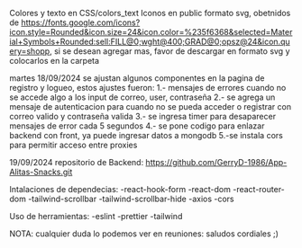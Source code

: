 Colores y texto en CSS/colors_text
Iconos en public formato svg, obetnidos de https://fonts.google.com/icons?icon.style=Rounded&icon.size=24&icon.color=%235f6368&selected=Material+Symbols+Rounded:sell:FILL@0;wght@400;GRAD@0;opsz@24&icon.query=shopp,
si se desean agregar mas, favor de descargar en formato svg y colocarlos en la carpeta

martes 18/09/2024
se ajustan algunos componentes en la pagina de registro y logueo, estos ajustes fueron:
1.- mensajes de errores cuando no se accede algo a los input de correo, user, contraseña
2.- se agrega un mensaje de autenticacion para cuando no se pueda acceder o registrar con correo valido y contraseña valida
3.- se ingresa timer para desaparecer mensajes de error cada 5 segundos
4.- se pone codigo para enlazar backend con front, ya puede ingresar datos a mongodb
5.-se instala cors para permitir acceso entre proxies

19/09/2024 repositorio de Backend: https://github.com/GerryD-1986/App-Alitas-Snacks.git

Intalaciones de dependecias: -react-hook-form -react-dom -react-router-dom -tailwind-scrollbar -tailwind-scrollbar-hide -axios -cors

Uso de herramientas: -eslint -prettier -tailwind

NOTA: cualquier duda lo podemos ver en reuniones: saludos cordiales ;)
